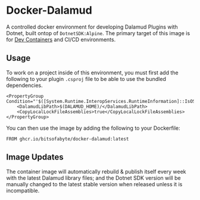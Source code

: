 # Docker-Dalamud

A controlled docker environment for developing Dalamud Plugins with Dotnet, built ontop of `DotnetSDK:Alpine`. The primary target of this image is for [Dev Containers](https://docs.github.com/en/codespaces/setting-up-your-project-for-codespaces/introduction-to-dev-containers) and CI/CD environments.

## Usage

To work on a project inside of this environment, you must first add the following to your plugin `.csproj` file to be able to use the bundled dependencies.

```
<PropertyGroup Condition="'$([System.Runtime.InteropServices.RuntimeInformation]::IsOSPlatform($([System.Runtime.InteropServices.OSPlatform]::Linux)))'">
    <DalamudLibPath>$(DALAMUD_HOME)/</DalamudLibPath>
    <CopyLocalLockFileAssemblies>true</CopyLocalLockFileAssemblies>
</PropertyGroup>
```

You can then use the image by adding the following to your Dockerfile:

```
FROM ghcr.io/bitsofabyte/docker-dalamud:latest
```

## Image Updates

The container image will automatically rebuild & publish itself every week with the latest Dalamud library files; and the Dotnet SDK version will be manually changed to the latest stable version when released unless it is incompatible.

